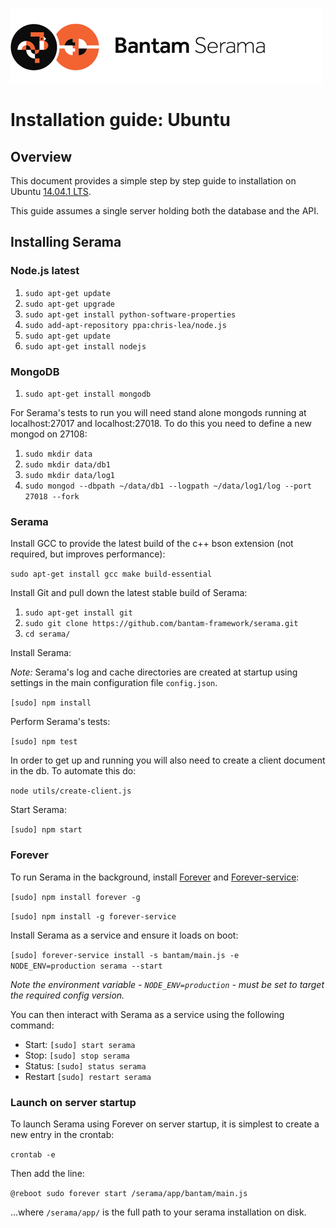 ![Serama](../serama.png)

# Installation guide: Ubuntu

## Overview

This document provides a simple step by step guide to installation on Ubuntu [14.04.1 LTS](http://releases.ubuntu.com/14.04.1/).

This guide assumes a single server holding both the database and the API.

## Installing Serama

### Node.js latest

1. `sudo apt-get update`
2. `sudo apt-get upgrade`
3. `sudo apt-get install python-software-properties`
4. `sudo add-apt-repository ppa:chris-lea/node.js`
5. `sudo apt-get update`
6. `sudo apt-get install nodejs`

### MongoDB

1. `sudo apt-get install mongodb`

For Serama's tests to run you will need stand alone mongods running at localhost:27017 and localhost:27018. To do this you need to define a new mongod on 27108:

1. `sudo mkdir data`
2. `sudo mkdir data/db1`
3. `sudo mkdir data/log1`
4. `sudo mongod --dbpath ~/data/db1 --logpath ~/data/log1/log --port 27018 --fork`

### Serama

Install GCC to provide the latest build of the c++ bson extension (not required, but improves performance):

`sudo apt-get install gcc make build-essential`

Install Git and pull down the latest stable build of Serama:

1. `sudo apt-get install git`
2. `sudo git clone https://github.com/bantam-framework/serama.git`
3. `cd serama/`

Install Serama:

*Note:* Serama's log and cache directories are created at startup using settings in the main configuration file `config.json`.


`[sudo] npm install`

Perform Serama's tests:

`[sudo] npm test`

In order to get up and running you will also need to create a client document in the db. To automate this do:

`node utils/create-client.js`

Start Serama:

`[sudo] npm start`

### Forever

To run Serama in the background, install [Forever](https://github.com/nodejitsu/forever) and [Forever-service](https://github.com/zapty/forever-service):

`[sudo] npm install forever -g`

`[sudo] npm install -g forever-service`

Install Serama as a service and ensure it loads on boot:

`[sudo] forever-service install -s bantam/main.js -e NODE_ENV=production serama --start`

_Note the environment variable - `NODE_ENV=production` - must be set to target the required config version._

You can then interact with Serama as a service using the following command:

- Start: `[sudo] start serama`
- Stop: `[sudo] stop serama`
- Status: `[sudo] status serama`
- Restart `[sudo] restart serama`

### Launch on server startup

To launch Serama using Forever on server startup, it is simplest to create a new entry in the crontab:

`crontab -e`

Then add the line:

`@reboot sudo forever start /serama/app/bantam/main.js`

...where `/serama/app/` is the full path to your serama installation on disk.
